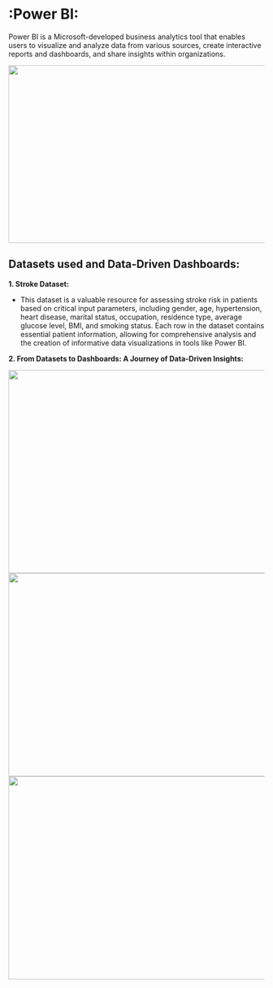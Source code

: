 # :Power BI:
Power BI is a Microsoft-developed business analytics tool that enables users to visualize and analyze data from various sources, create interactive reports and dashboards, and share insights within organizations.


<div id="header" align="center">
    <img src="https://github.com/yasmeenustad/Power-BI-Project/assets/112754746/1c147198-138c-4ed2-a5ef-7b6da9b95d6b"  height="350" width="800"/>
</div>

## Datasets used and Data-Driven Dashboards:

**1. Stroke Dataset:**
  - This dataset is a valuable resource for assessing stroke risk in patients based on critical input parameters, including gender, age, hypertension, heart disease, marital status, occupation, residence type, average 
    glucose level, BMI, and smoking status. Each row in the dataset contains essential patient information, allowing for comprehensive analysis and the creation of informative data visualizations in tools like Power BI.
   
**2. From Datasets to Dashboards: A Journey of Data-Driven Insights:**
<div id="header" align="center">
   <img src="https://github.com/yasmeenustad/Housing_Habitability-Prediction-ML-Project/assets/112754746/1d9fdf25-b76c-4477-91af-fc0297aae7bf"  height="400" width="800"/>
   <img src="https://github.com/yasmeenustad/Housing_Habitability-Prediction-ML-Project/assets/112754746/116f408d-70cb-4171-aa3d-6a23e5233a8c"  height="400" width="800"/>
   <img src="https://github.com/yasmeenustad/Housing_Habitability-Prediction-ML-Project/assets/112754746/a8da6e18-6f51-45e9-9e05-235d1be21645"  height="400" width="800"/>
</div>




